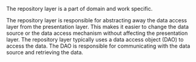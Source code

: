 The repository layer is a part of domain and work specific.

The repository layer is responsible for abstracting away the data access layer from the presentation layer. This makes it easier to change the data source or the data access mechanism without affecting the presentation layer. The repository layer typically uses a data access object (DAO) to access the data. The DAO is responsible for communicating with the data source and retrieving the data.